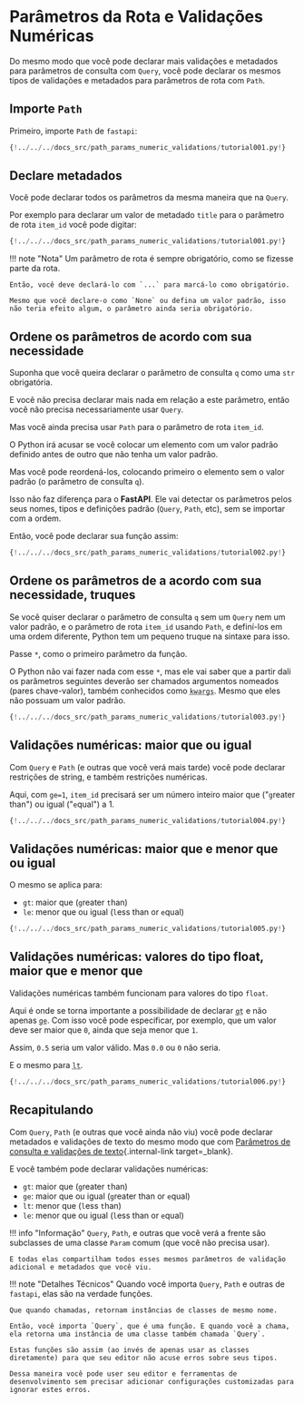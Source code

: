 # Parâmetros da Rota e Validações Numéricas

Do mesmo modo que você pode declarar mais validações e metadados para parâmetros de consulta com `Query`, você pode declarar os mesmos tipos de validações e metadados para parâmetros de rota com `Path`.

## Importe `Path`

Primeiro, importe `Path` de `fastapi`:

```Python hl_lines="3"
{!../../../docs_src/path_params_numeric_validations/tutorial001.py!}
```

## Declare metadados

Você pode declarar todos os parâmetros da mesma maneira que na `Query`.

Por exemplo para declarar um valor de metadado `title` para o parâmetro de rota `item_id` você pode digitar:

```Python hl_lines="10"
{!../../../docs_src/path_params_numeric_validations/tutorial001.py!}
```

!!! note "Nota"
    Um parâmetro de rota é sempre obrigatório, como se fizesse parte da rota.
    
    Então, você deve declará-lo com `...` para marcá-lo como obrigatório.

    Mesmo que você declare-o como `None` ou defina um valor padrão, isso não teria efeito algum, o parâmetro ainda seria obrigatório.

## Ordene os parâmetros de acordo com sua necessidade

Suponha que você queira declarar o parâmetro de consulta `q` como uma `str` obrigatória.

E você não precisa declarar mais nada em relação a este parâmetro, então você não precisa necessariamente usar `Query`.

Mas você ainda precisa usar `Path` para o parâmetro de rota `item_id`.

O Python irá acusar se você colocar um elemento com um valor padrão definido antes de outro que não tenha um valor padrão.

Mas você pode reordená-los, colocando primeiro o elemento sem o valor padrão (o parâmetro de consulta `q`).

Isso não faz diferença para o **FastAPI**. Ele vai detectar os parâmetros pelos seus nomes, tipos e definições padrão (`Query`, `Path`, etc), sem se importar com a ordem.

Então, você pode declarar sua função assim:

```Python hl_lines="8"
{!../../../docs_src/path_params_numeric_validations/tutorial002.py!}
```

## Ordene os parâmetros de a acordo com sua necessidade, truques

Se você quiser declarar o parâmetro de consulta `q` sem um `Query` nem um valor padrão, e o parâmetro de rota `item_id` usando `Path`, e definí-los em uma ordem diferente, Python tem um pequeno truque na sintaxe para isso.

Passe `*`, como o primeiro parâmetro da função.

O Python não vai fazer nada com esse `*`, mas ele vai saber que a partir dali os parâmetros seguintes deverão ser chamados argumentos nomeados (pares chave-valor), também conhecidos como <abbr title="Do inglês: K-ey W-ord Arg-uments"><code>kwargs</code></abbr>. Mesmo que eles não possuam um valor padrão.

```Python hl_lines="8"
{!../../../docs_src/path_params_numeric_validations/tutorial003.py!}
```

## Validações numéricas: maior que ou igual

Com `Query` e `Path` (e outras que você verá mais tarde) você pode declarar restrições de string, e também restrições numéricas.

Aqui, com `ge=1`, `item_id` precisará ser um número inteiro maior que ("`g`reater than") ou igual ("`e`qual") a 1.

```Python hl_lines="8"
{!../../../docs_src/path_params_numeric_validations/tutorial004.py!}
```

## Validações numéricas: maior que e menor que ou igual

O mesmo se aplica para:

* `gt`: maior que (`g`reater `t`han)
* `le`: menor que ou igual (`l`ess than or `e`qual)

```Python hl_lines="9"
{!../../../docs_src/path_params_numeric_validations/tutorial005.py!}
```

## Validações numéricas: valores do tipo float, maior que e menor que

Validações numéricas também funcionam para valores do tipo `float`.

Aqui é onde se torna importante a possibilidade de declarar <abbr title="greater than"><code>gt</code></abbr> e não apenas <abbr title="greater than or equal"><code>ge</code></abbr>. Com isso você pode especificar, por exemplo, que um valor deve ser maior que `0`, ainda que seja menor que `1`.

Assim, `0.5` seria um valor válido. Mas `0.0` ou `0` não seria.

E o mesmo para <abbr title="less than"><code>lt</code></abbr>.

```Python hl_lines="11"
{!../../../docs_src/path_params_numeric_validations/tutorial006.py!}
```

## Recapitulando

Com `Query`, `Path` (e outras que você ainda não viu) você pode declarar metadados e validações de texto do mesmo modo que com [Parâmetros de consulta e validações de texto](query-params-str-validations.md){.internal-link target=_blank}.

E você também pode declarar validações numéricas:

* `gt`: maior que (`g`reater `t`han)
* `ge`: maior que ou igual (`g`reater than or `e`qual)
* `lt`: menor que (`l`ess `t`han)
* `le`: menor que ou igual (`l`ess than or `e`qual)

!!! info "Informação"
    `Query`, `Path`, e outras que você verá a frente são subclasses de uma classe `Param` comum (que você não precisa usar).

    E todas elas compartilham todos esses mesmos parâmetros de validação adicional e metadados que você viu.

!!! note "Detalhes Técnicos"
    Quando você importa `Query`, `Path` e outras de `fastapi`, elas são na verdade funções.

    Que quando chamadas, retornam instâncias de classes de mesmo nome.

    Então, você importa `Query`, que é uma função. E quando você a chama, ela retorna uma instância de uma classe também chamada `Query`.

    Estas funções são assim (ao invés de apenas usar as classes diretamente) para que seu editor não acuse erros sobre seus tipos.

    Dessa maneira você pode user seu editor e ferramentas de desenvolvimento sem precisar adicionar configurações customizadas para ignorar estes erros.
